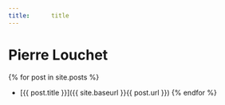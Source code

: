 ```yaml
---
title:		title
---
```


Pierre Louchet
==============

{% for post in site.posts %}
- [{{ post.title }}]({{ site.baseurl }}{{ post.url }})
{% endfor %}
